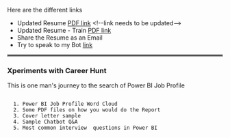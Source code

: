 
Here are the different links

* Updated Resume [PDF link]([https://drive.google.com/file/d/1DY6ZyhjpzNHpoRQpkGaif4Ik6-zAX3VH/view](https://drive.google.com/file/d/1aJ1YuBUvgaZoU69dzSDFqCHRi6Yl4qip/view?usp=sharing))  <!--link needs to be updated-->
* Updated Resume - Train [PDF link](https://www.example.com) <!--link needs to be updated-->
* Share the Resume as an Email
* Try to speak to my Bot [link](https://www.example.com)











<hr style="border:2px solid gray"> </hr>

### Xperiments with  Career Hunt

This is one man's journey to the search of Power BI Job Profile

```Things that would like to be added:

  1. Power BI Job Profile Word Cloud
  2. Some PDF files on how you would do the Report
  3. Cover letter sample
  4. Sample Chatbot Q&A
  5. Most common interview  questions in Power BI
 ```
